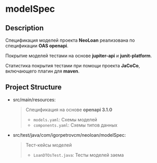 # modelSpec
## Description
Спецификация моделей проекта **NeoLoan** реализована по спецификации **OAS openapi**. 

Покрытие моделей тестами на основе **jupiter-api** и **junit-platform**.

Статистика покрытия тестами при помощи проекта **JaCoCo**, включающего плагин для __maven__.
## Project Structure
- src/main/resources:
    > Спецификация на основе **openapi 3.1.0**
    >
    > - `models.yaml`: Схемы моделей
    > - `components.yaml`: Схемы типов данных
- src/test/java/com/igorpetrovcm/neoloan/modelSpec:
    > Тест-кейсы моделей
    >
    > - `LoanDTOsTest.java`: Тесты моделей заема